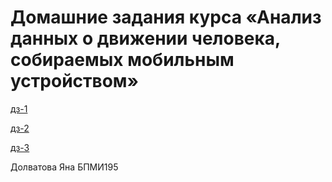 # Домашние задания курса «Анализ данных о движении человека, собираемых мобильным устройством» 

[дз-1]()

[дз-2](https://github.com/yanadlv/practice_code/blob/main/EDA_сем%2Bдз.ipynb)

[дз-3]()

Долватова Яна БПМИ195
